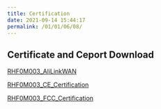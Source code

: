 ```yaml
---
title: Certification
date: 2021-09-14 15:44:17
permalink: /01/01/06/08/
---
```

## Certificate and Ceport Download

[RHF0M003_AliLinkWAN](https://wiki.risinghf.com/upload/pdf/RHF0M003_AliLinkWAN.zip)

[RHF0M003_CE_Certification](https://wiki.risinghf.com/upload/pdf/RHF0M003_CE_Certification.zip)

[RHF0M003_FCC_Certification](https://wiki.risinghf.com/upload/pdf/RHF0M003_FCC_Certification.zip)

